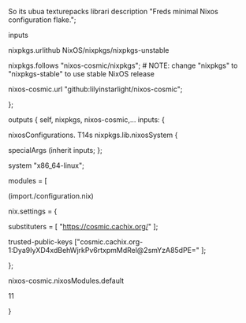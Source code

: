 So its ubua texturepacks librari
description "Freds minimal Nixos configuration flake.";

inputs

nixpkgs.urlithub NixOS/nixpkgs/nixpkgs-unstable

nixpkgs.follows "nixos-cosmic/nixpkgs"; # NOTE: change "nixpkgs" to "nixpkgs-stable" to use stable NixOS release

nixos-cosmic.url "github:lilyinstarlight/nixos-cosmic";

};

outputs { self, nixpkgs, nixos-cosmic,... inputs: {

nixosConfigurations. T14s nixpkgs.lib.nixosSystem {

specialArgs (inherit inputs; };

system "x86_64-linux";

modules = [

(import./configuration.nix)

nix.settings = {

substituters = [ "https://cosmic.cachix.org/" ];

trusted-public-keys ["cosmic.cachix.org-1:Dya9IyXD4xdBehWjrkPv6rtxpmMdRel@2smYzA85dPE=" ];

};

nixos-cosmic.nixosModules.default

11

}